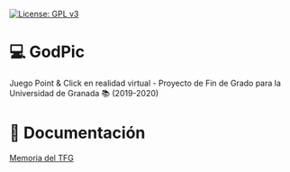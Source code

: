 [![License: GPL v3](https://img.shields.io/badge/License-GPLv3-blue.svg)](https://www.gnu.org/licenses/gpl-3.0)

# :computer:  GodPic
Juego Point &amp; Click en realidad virtual - Proyecto de Fin de Grado para la Universidad de Granada :books: (2019-2020)

# :page_with_curl: Documentación
[Memoria del TFG](https://github.com/OMGitsXupi/GodPic/blob/master/Memoria%20TFG.pdf)
